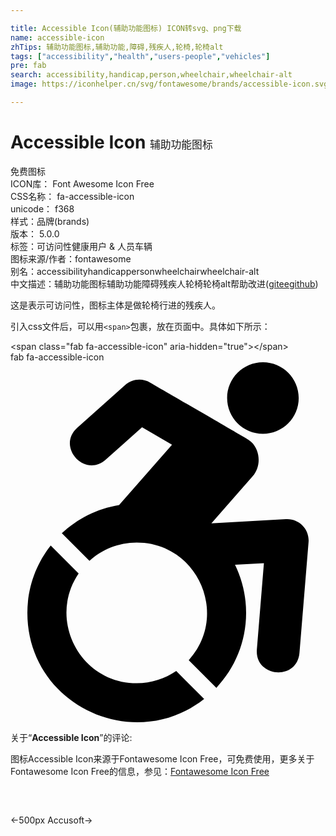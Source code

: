 ```yaml
---

title: Accessible Icon(辅助功能图标) ICON转svg、png下载
name: accessible-icon
zhTips: 辅助功能图标,辅助功能,障碍,残疾人,轮椅,轮椅alt
tags: ["accessibility","health","users-people","vehicles"]
pre: fab
search: accessibility,handicap,person,wheelchair,wheelchair-alt
image: https://iconhelper.cn/svg/fontawesome/brands/accessible-icon.svg

---
```


# Accessible Icon  <small style="font-size: 60%;font-weight: 100">辅助功能图标</small>


<div class="detail-page">
<p>
<span><span class="badge-success badge">免费图标</span> </span>
<br/>
<span>
ICON库：
<span class="badge-secondary badge">Font Awesome Icon Free</span> 
</span>
<br/>
<span>
CSS名称：
<span class="badge-secondary badge">fa-accessible-icon</span> 
</span>
<br/>
<span>
unicode：
<span class="badge-secondary badge">f368</span> 
<copy-btn content='f368' btn-title=""></copy-btn>
<copy-btn :content='String.fromCodePoint(parseInt("f368", 16))' btn-title="复制U"></copy-btn>
</span><br/><span>样式：<span class="badge-light badge">品牌(brands)</span></span>
<br/>
<span>
版本：
<span class="badge-secondary badge">5.0.0</span> 
</span><br/><span>标签：<span class="badge-light badge"><router-link to="/tags/accessibility.html">可访问性</router-link></span><span class="badge-light badge"><router-link to="/tags/health.html">健康</router-link></span><span class="badge-light badge"><router-link to="/tags/users-people.html">用户 & 人员</router-link></span><span class="badge-light badge"><router-link to="/tags/vehicles.html">车辆</router-link></span></span>
<br/>
<span>图标来源/作者：<span class="badge-light badge">fontawesome</span></span> 
<br/>
<span>别名：<span class="badge-light badge">accessibility</span><span class="badge-light badge">handicap</span><span class="badge-light badge">person</span><span class="badge-light badge">wheelchair</span><span class="badge-light badge">wheelchair-alt</span></span><br/><span class="zh-detail">中文描述：<span class="badge-primary badge">辅助功能图标</span><span class="badge-primary badge">辅助功能</span><span class="badge-primary badge">障碍</span><span class="badge-primary badge">残疾人</span><span class="badge-primary badge">轮椅</span><span class="badge-primary badge">轮椅alt</span><span class="help-link"><span>帮助改进</span>(<a href="https://gitee.com/liuwave/icon-helper/edit/master/json/fontawesome/brands/accessible-icon.json" target="_blank" rel="noopener noreferrer">gitee</a><a href="https://github.com/liuwave/icon-helper/edit/master/json/fontawesome/brands/accessible-icon.json" target="_blank" rel="noopener noreferrer">github</a></span>)</span><br/>
</p>
</div><div class="description description alert alert-light">这是表示可访问性，图标主体是做轮椅行进的残疾人。</div>
<div class="alert alert-dark">
  <i class="fab fa-accessible-icon fa-xs"></i>
  <i class="fab fa-accessible-icon fa-sm"></i>
  <i class="fab fa-accessible-icon fa-lg"></i>
  <i class="fab fa-accessible-icon fa-2x"></i>
  <i class="fab fa-accessible-icon fa-3x"></i>
  <i class="fab fa-accessible-icon fa-5x"></i>
  <i class="fab fa-accessible-icon fa-7x"></i>
</div>
<div>
  <p>引入css文件后，可以用<code>&lt;span&gt;</code>包裹，放在页面中。具体如下所示：    
  </p>
  <div class="alert alert-primary" style="font-size: 14px">
    &lt;span class="fab fa-accessible-icon" aria-hidden="true"&gt;&lt;/span&gt;
    <copy-btn content='<span class="fab fa-accessible-icon" aria-hidden="true"></span>'></copy-btn>
  </div>
  <div class="alert alert-secondary">
    <i class="fab fa-accessible-icon"
    style="font-size: 24px"
    aria-hidden="true"></i> fab fa-accessible-icon
    <copy-btn content="fab fa-accessible-icon" btn-title="复制图标名称"></copy-btn>
  </div>
</div>
<div id="svg" class="svg-wrap">
<svg xmlns="http://www.w3.org/2000/svg" viewBox="0 0 448 512"><path d="M423.9 255.8L411 413.1c-3.3 40.7-63.9 35.1-60.6-4.9l10-122.5-41.1 2.3c10.1 20.7 15.8 43.9 15.8 68.5 0 41.2-16.1 78.7-42.3 106.5l-39.3-39.3c57.9-63.7 13.1-167.2-74-167.2-25.9 0-49.5 9.9-67.2 26L73 243.2c22-20.7 50.1-35.1 81.4-40.2l75.3-85.7-42.6-24.8-51.6 46c-30 26.8-70.6-18.5-40.5-45.4l68-60.7c9.8-8.8 24.1-10.2 35.5-3.6 0 0 139.3 80.9 139.5 81.1 16.2 10.1 20.7 36 6.1 52.6L285.7 229l106.1-5.9c18.5-1.1 33.6 14.4 32.1 32.7zm-64.9-154c28.1 0 50.9-22.8 50.9-50.9C409.9 22.8 387.1 0 359 0c-28.1 0-50.9 22.8-50.9 50.9 0 28.1 22.8 50.9 50.9 50.9zM179.6 456.5c-80.6 0-127.4-90.6-82.7-156.1l-39.7-39.7C36.4 287 24 320.3 24 356.4c0 130.7 150.7 201.4 251.4 122.5l-39.7-39.7c-16 10.9-35.3 17.3-56.1 17.3z"/></svg>
</div>
<detail full-name='fa-accessible-icon'></detail>
<div class="icon-detail__container">
<p>关于“<b>Accessible Icon</b>”的评论:</p>
</div>
<Vssue title="关于“Accessible Icon”的评论" />    
<div><p>图标Accessible Icon来源于Fontawesome Icon Free，可免费使用，更多关于  Fontawesome Icon Free的信息，参见：<a target="_blank" href="https://iconhelper.cn/fontawesome.html">Fontawesome Icon Free</a>
</p></div>

<div style="padding:2rem 0 " class="page-nav"><p class="inner"><span class="prev">←<router-link to="/icon/brands/500px.html">500px</router-link></span> <span class="next"><router-link to="/icon/brands/accusoft.html">Accusoft</router-link>→</span></p></div>
